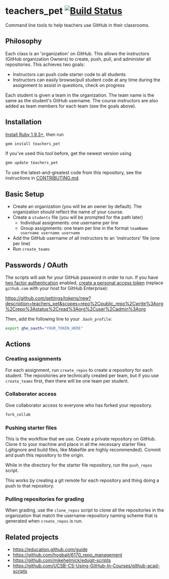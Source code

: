 # teachers_pet [![Build Status](https://travis-ci.org/education/teachers_pet.svg?branch=master)](https://travis-ci.org/education/teachers_pet)

Command line tools to help teachers use GitHub in their classrooms.

## Philosophy

Each class is an 'organization' on GitHub. This allows the instructors (GitHub organization Owners) to create, push, pull, and administer all repositories. This achieves two goals:

* Instructors can push code starter code to all students
* Instructors can easily browse/pull student code at any time during the assignment to assist in questions, check on progress

Each student is given a team in the organization. The team name is the same as the student's GitHub username. The course instructors are also added as team members for each team (see the goals above).

## Installation

[Install Ruby 1.9.3+](https://www.ruby-lang.org/en/installation/), then run

```bash
gem install teachers_pet
```

If you've used this tool before, get the newest version using

```ruby
gem update teachers_pet
```

To use the latest-and-greatest code from this repository, see the instructions in [CONTRIBUTING.md](CONTRIBUTING.md).

## Basic Setup

* Create an organization (you will be an owner by default). The organization should reflect the name of your course.
* Create a `students` file (you will be prompted for the path later)
    * Individual assignments: one username per line
    * Group assignments: one team per line in the format `teamName username username username`
* Add the GitHub username of all instructors to an 'instructors' file (one per line)
* Run `create_teams`

## Passwords / OAuth

The scripts will ask for your GitHub password in order to run. If you have [two factor authentication](https://help.github.com/articles/about-two-factor-authentication) enabled, [create a personal access token](https://help.github.com/articles/creating-an-access-token-for-command-line-use) (replace `github.com` with your host for GitHub Enterprise):

https://github.com/settings/tokens/new?description=teachers_pet&scopes=repo%2Cpublic_repo%2Cwrite%3Aorg%2Crepo%3Astatus%2Cread%3Aorg%2Cuser%2Cadmin%3Aorg

Then, add the following line to your `.bash_profile`:

```bash
export ghe_oauth="YOUR_TOKEN_HERE"
```

## Actions

### Creating assignments

For each assignment, run `create_repos` to create a repository for each student. The repositories are technically created per team, but if you use `create_teams` first, then there will be one team per student.

### Collaborator access

Give collaborator access to everyone who has forked your repository.

```bash
fork_collab
```

### Pushing starter files

This is the workflow that we use. Create a private repository on GitHub. Clone it to your machine and place in all the necessary starter files (.gitignore and build files, like Makefile are highly recommended). Commit and push this repository to the origin.

While in the directory for the starter file repository, run the `push_repos` script.

This works by creating a git remote for each repository and thing doing a push to that repository.

### Pulling repositories for grading

When grading, use the `clone_repos` script to clone all the repositories in the organization that match the username-repository naming scheme that is generated when `create_repos` is run.

## Related projects

* https://education.github.com/guide
* https://github.com/hogbait/6170_repo_management
* https://github.com/mikehelmick/edugit-scripts
* https://github.com/UCSB-CS-Using-GitHub-In-Courses/github-acad-scripts

